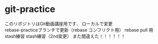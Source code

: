 # git-practice
このリポジトリはGit動画講座用です． 
ローカルで変更  
rebase-practiceブランチで更新（rebase コンフリクト用）
rebase pull 用
stash練習
stash練習（2nd変更）
また間違えた！！！！！！
